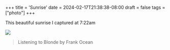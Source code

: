 +++
title = 'Sunrise'
date = 2024-02-17T21:38:38-08:00
draft = false
tags = ["photo"]
+++

This beautiful sunrise I captured at 7:22am

![](https://s3.us-west-1.amazonaws.com/jadenarceneaux.com/sunrise.jpeg)

> Listening to Blonde by Frank Ocean